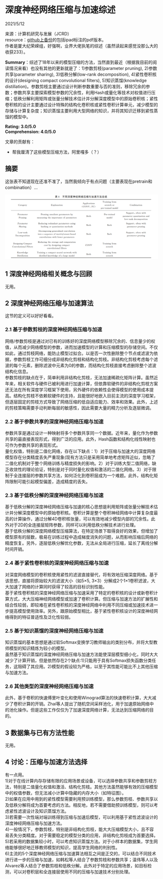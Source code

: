 # 深度神经网络压缩与加速综述  

2021/5/12  

来源：计算机研究与发展（JCRD）  
resource：[github上备份](https://github.com/YouCaiJun98/YouCaiJun98.github.io/blob/master/articles/ModelCompression/%E6%B7%B1%E5%BA%A6%E7%A5%9E%E7%BB%8F%E7%BD%91%E7%BB%9C%E5%8E%8B%E7%BC%A9%E4%B8%8E%E5%8A%A0%E9%80%9F%E7%BB%BC%E8%BF%B0.pdf)的包括ipad标注的pdf版本。  
作者是厦大纪荣嵘组，好强啊，业界大佬执笔的综述（虽然读起来感觉没那么大的收获233）。  

**Summary**：综述了18年以来的模型压缩的方法，当然直到最近（根据我目前的阅读情况来看）也没有其他的更新就是了：1)参数剪枝(parameter pruning), 2)参数共享(parameter sharing), 3)低秩分解(low-rank decomposition), 4)紧性卷积核的设计(designing compact convolutional filters), 5)知识蒸馏(knowledge distillation)。参数剪枝主要通过设计判断参数重要与否的准则，移除冗余的参数；参数共享主要探索模型参数的冗余性，利⽤Hash或量化等技术对权值进⾏压缩；低秩分解利⽤矩阵或张量分解技术估计并分解深度模型中的原始卷积核；紧性卷积核的设计主要通过设计特殊的结构化卷积核或紧性卷积计算单元，减少模型的存储与计算复杂度；知识蒸馏主要利用⼤型网络的知识，并将其知识迁移到紧性蒸馏的模型中。  

**Rating: 3.0/5.0**  
**Comprehension: 4.0/5.0**  

文章的贡献有：  
* 帮我厘清了这些模型压缩方法，阿里嘎多（？）  
 
## 摘要  
这张表不知道现在还准不准了，当然我倾向于有点问题（主要表现在pretrain和combination）...  

![](https://raw.githubusercontent.com/YouCaiJun98/MyPicBed/main/imgs/202105120001.png)  

## 1 深度神经网络相关概念与回顾  
无用。  

## 2 深度神经网络压缩与加速算法  
这节的定义可以好好看看。  

### 2.1 基于参数剪枝的深度神经网络压缩与加速  
网络/参数剪枝是通过对已有的训练好的深度网络模型移除冗余的、信息量少的权值，从而减少网络模型的参数，进而加速模型的计算和压缩模型的存储空间。不仅如此，通过剪枝网络，能防止模型过拟合。以是否⼀次性删除整个节点或滤波为依据，参数剪枝工作可细分成非结构化剪枝和结构化剪枝。非结构化剪枝考虑每个滤波的每个元素，删除滤波中元素为0的参数，而结构化剪枝直接考虑删除整个滤波结构化信息。  
参数剪枝的缺点在于，简单利⽤非结构化剪枝，无法加速稀疏化矩阵计算。虽然近年来，相关软件与硬件已被利用进行加速计算，但依靠软硬件的非结构化剪枝方案还无法在所有深度学习框架下使用，另外硬件的依赖性会使得模型的使用成本提高。结构化剪枝不依赖软硬件的⽀持，且能很好地嵌⼊目前主流的深度学习框架，但逐层固定的剪枝⽅式导致了网络压缩的低⾃适应能⼒、效率和效果。此外，上述的剪枝策略需要⼿动判断每层的敏感性，因此需要⼤量的精⼒分析及逐层微调。  

### 2.2  基于参数共享的深度神经网络压缩与加速  
参数共享是通过设计⼀种映射将多个参数共享同⼀个数据。近年来，量化作为参数共享的最直接表现形式，得到⼴泛的应⽤。此外，Hash函数和结构化线性映射也可作为参数共享的表现形式。  
量化权值，特别是⼆值化网络，存在以下缺点：1）对于压缩与加速大的深度网络模型存在分类精度丢失严重现象(现有⽅法只是采⽤简单地考虑矩阵近似，忽略了⼆值化机制对于整个网络训练与精度损失的影响。2）对于训练大型⼆值网络，缺乏收敛性的理论验证，特别是对于同时量化权值和激活的⼆值化网络。3）对于限制于全连接层的参数共享方法，如何泛化到卷积层成为⼀个难题。此外，结构化矩阵限制可能引起模型偏差，造成精度的丢失。  

### 2.3 基于低秩分解的深度神经网络压缩与加速  
基于低秩分解的深度神经网络压缩与加速的核心思想是利⽤矩阵或张量分解技术估计并分解深度模型中的原始卷积核。卷积计算是整个卷积神经网络中计算复杂度最高的计算操作，通过分解4D卷积核张量，可以有效地减少模型内部的冗余性。此外对于2D的全连接层矩阵参数，同样可以利用低秩分解技术进行处理。  
基于低秩分解的深度网络模型压缩算法，在特定场景下取得良好的效果，但增加了模型原有的层数，极易在训练过程中造成梯度消失的问题，从⽽影响压缩后网络的精度恢复。另外，逐层低秩分解优化参数，⽆法从全局进⾏压缩，延长了离线分解时间开销。  

### 2.4 基于紧性卷积核的深度神经网络压缩与加速  
对深度网络模型的卷积核使用紧性的滤波直接替代，将有效地压缩深度网络。基于该思想，直接将原始较大的滤波大小（如5×5, 3×3）分解成2个1×1卷积滤波，大大加速了网络的计算同时获得了较高的目标识别性能。  
基于紧性卷积核的深度神经网络压缩与加速采用了特定的卷积核的设计或新卷积计算方式，大大压缩神经网络模型或加速了卷积计算。但压缩与加速方法的扩展性和结合性较弱，即较难在紧性卷积核的深度神经网络中利用不同压缩或加速技术进⼀步提高模型使⽤效率。另外，跟原始模型相比，基于紧性卷积核设计的深度神经网络得到的特征普适性及泛化性较弱。  

### 2.5 基于知识蒸馏的深度神经网络压缩与加速  
知识蒸馏的基本思想是通过软Softmax变换学习教师输出的类别分布，并将大型教师模型的知识精炼为较小的模型。  
虽然基于知识蒸馏的深度神经网络压缩与加速⽅法能使深层模型细小化，同时大大减少了计算开销，但是依然存在2个缺点:1)只能用于具有Softmax损失函数分类任务，这阻碍了其应用。2)模型的假设较为严格，以至于其性能可能比不上其他压缩与加速方法。  

### 2.6 其他类型的深度神经网络压缩与加速  
此外，基于卷积的快速傅里叶变化和使用Winograd算法的快速卷积计算，大大减少了卷积计算的开销。Zhai等人提出了随机空间采样池化，用于加速原始网络中的池化操作。但是这些⼯作仅仅为了加速深度网络计算，无法达到压缩网络的目的。  

## 3 数据集与已有方法性能  
无用。  

## 4 讨论：压缩与加速方法选择  
有一点用。  
1)对于在线计算内存存储有限的应用场景或设备，可以选择参数共享和参数剪枝⽅法，特别是⼆值量化权值和激活、结构化剪枝。其他方法虽然能够有效的压缩模型中的权值参数，但⽆法减小计算中隐藏的内存大小（如特征图）。  
2)如果在应⽤中用到的紧性模型需要利用预训练模型，那么参数剪枝、参数共享以及低秩分解将成为首要考虑的⽅法。相反地，若不需要借助预训练模型，则可以考虑紧性滤波设计及知识蒸馏方法。  
3)若需要⼀次性端对端训练得到压缩与加速后模型，可以利用基于紧性滤波设计的深度神经网络压缩与加速方法。  
4)⼀般情况下，参数剪枝，特别是非结构化剪枝，能大大压缩模型大小，且不容易丢失分类精度。对于需要稳定的模型分类的应⽤，非结构化剪枝成为首要选择。  
5)若采⽤的数据集较小时，可以考虑知识蒸馏方法。对于小样本的数据集，学⽣网络能够很好地迁移教师模型的知识，提高学⽣网络的判别性。  
6)主流的5个深度神经网络压缩与加速算法相互之间是正交的，可以结合不同技术进⾏进⼀步的压缩与加速，如韩松等人结合了参数剪枝和参数共享；温伟等人以及Alvarez等人结合了参数剪枝和低秩分解。此外对于特定的应⽤场景，如目标检测，可以对卷积层和全连接层使⽤不同的压缩与加速技术分别处理。  

